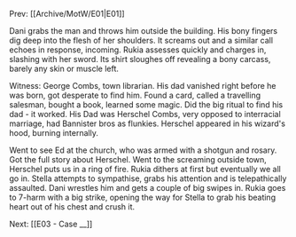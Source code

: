 Prev: [[Archive/MotW/E01|E01]]

Dani grabs the man and throws him outside the building. His bony fingers dig deep into the flesh of her shoulders. It screams out and a similar call echoes in response, incoming. Rukia assesses quickly and charges in, slashing with her sword. Its shirt sloughes off revealing a bony carcass, barely any skin or muscle left.

Witness: George Combs, town librarian. His dad vanished right before he was born, got desperate to find him. Found a card, called a travelling salesman, bought a book, learned some magic. Did the big ritual to find his dad - it worked. His Dad was Herschel Combs, very opposed to interracial marriage, had Bannister bros as flunkies. Herschel appeared in his wizard's hood, burning internally.

Went to see Ed at the church, who was armed with a shotgun and rosary. Got the full story about Herschel. Went to the screaming outside town, Herschel puts us in a ring of fire. Rukia dithers at first but eventually we all go in. Stella attempts to sympathise, grabs his attention and is telepathically assaulted. Dani wrestles him and gets a couple of big swipes in. Rukia goes to 7-harm with a big strike, opening the way for Stella to grab his beating heart out of his chest and crush it.

Next: [[E03 - Case __]]